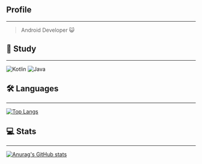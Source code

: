 ## Profile
---
> Android Developer 😺 

## 📖 Study
---
![Kotlin](https://img.shields.io/badge/kotlin-%230095D5.svg?style=for-the-badge&logo=kotlin&logoColor=white) ![Java](https://img.shields.io/badge/java-%23ED8B00.svg?style=for-the-badge&logo=java&logoColor=white)
## 🛠️ Languages
---
[![Top Langs](https://github-readme-stats.vercel.app/api/top-langs/?username=Hyeonseo4799)](https://github.com/Hyeonseo4799/github-readme-stats)

## 💻 Stats
---
[![Anurag's GitHub stats](https://github-readme-stats.vercel.app/api?username=Hyeonseo4799)](https://github.com/Hyeonseo4799/github-readme-stats)
